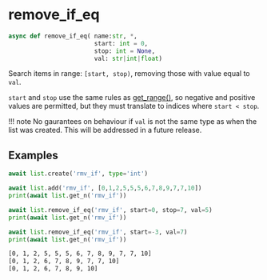 # remove_if_eq

```py
async def remove_if_eq( name:str, *,
                        start: int = 0,
                        stop: int = None,
                        val: str|int|float)
```
Search items in range: `[start, stop)`, removing those with value equal to `val`.

`start` and `stop` use the same rules as [get_range()](./get_range.md), so negative
and positive values are permitted, but they must translate to indices where `start < stop`.

!!! note 
    No gaurantees on behaviour if `val` is not the same type as when the list was created.
    This will be addressed in a future release.


## Examples

```py
await list.create('rmv_if', type='int')

await list.add('rmv_if', [0,1,2,5,5,5,6,7,8,9,7,7,10])
print(await list.get_n('rmv_if'))

await list.remove_if_eq('rmv_if', start=0, stop=7, val=5)
print(await list.get_n('rmv_if'))

await list.remove_if_eq('rmv_if', start=-3, val=7)
print(await list.get_n('rmv_if'))
```

```bash title='Output'
[0, 1, 2, 5, 5, 5, 6, 7, 8, 9, 7, 7, 10]
[0, 1, 2, 6, 7, 8, 9, 7, 7, 10]
[0, 1, 2, 6, 7, 8, 9, 10]
```